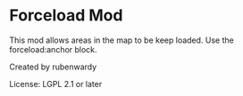 Forceload Mod
=============

This mod allows areas in the map to be keep loaded.
Use the forceload:anchor block.

Created by rubenwardy

License: LGPL 2.1 or later
